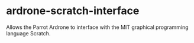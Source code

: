 ardrone-scratch-interface
=========================

Allows the Parrot Ardrone to interface with the MIT graphical programming language Scratch.
